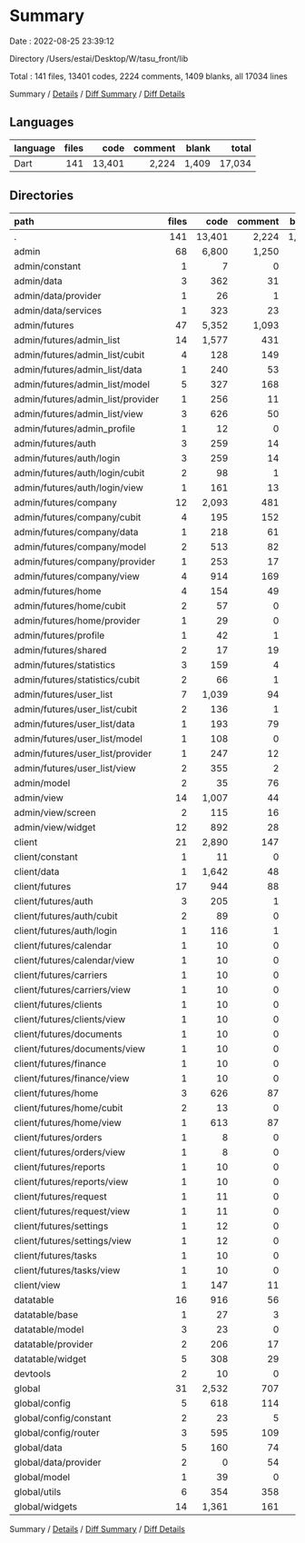 # Summary

Date : 2022-08-25 23:39:12

Directory /Users/estai/Desktop/W/tasu_front/lib

Total : 141 files,  13401 codes, 2224 comments, 1409 blanks, all 17034 lines

Summary / [Details](details.md) / [Diff Summary](diff.md) / [Diff Details](diff-details.md)

## Languages
| language | files | code | comment | blank | total |
| :--- | ---: | ---: | ---: | ---: | ---: |
| Dart | 141 | 13,401 | 2,224 | 1,409 | 17,034 |

## Directories
| path | files | code | comment | blank | total |
| :--- | ---: | ---: | ---: | ---: | ---: |
| . | 141 | 13,401 | 2,224 | 1,409 | 17,034 |
| admin | 68 | 6,800 | 1,250 | 717 | 8,767 |
| admin/constant | 1 | 7 | 0 | 3 | 10 |
| admin/data | 3 | 362 | 31 | 26 | 419 |
| admin/data/provider | 1 | 26 | 1 | 2 | 29 |
| admin/data/services | 1 | 323 | 23 | 19 | 365 |
| admin/futures | 47 | 5,352 | 1,093 | 508 | 6,953 |
| admin/futures/admin_list | 14 | 1,577 | 431 | 164 | 2,172 |
| admin/futures/admin_list/cubit | 4 | 128 | 149 | 35 | 312 |
| admin/futures/admin_list/data | 1 | 240 | 53 | 25 | 318 |
| admin/futures/admin_list/model | 5 | 327 | 168 | 48 | 543 |
| admin/futures/admin_list/provider | 1 | 256 | 11 | 34 | 301 |
| admin/futures/admin_list/view | 3 | 626 | 50 | 22 | 698 |
| admin/futures/admin_profile | 1 | 12 | 0 | 3 | 15 |
| admin/futures/auth | 3 | 259 | 14 | 18 | 291 |
| admin/futures/auth/login | 3 | 259 | 14 | 18 | 291 |
| admin/futures/auth/login/cubit | 2 | 98 | 1 | 13 | 112 |
| admin/futures/auth/login/view | 1 | 161 | 13 | 5 | 179 |
| admin/futures/company | 12 | 2,093 | 481 | 172 | 2,746 |
| admin/futures/company/cubit | 4 | 195 | 152 | 39 | 386 |
| admin/futures/company/data | 1 | 218 | 61 | 26 | 305 |
| admin/futures/company/model | 2 | 513 | 82 | 30 | 625 |
| admin/futures/company/provider | 1 | 253 | 17 | 37 | 307 |
| admin/futures/company/view | 4 | 914 | 169 | 40 | 1,123 |
| admin/futures/home | 4 | 154 | 49 | 25 | 228 |
| admin/futures/home/cubit | 2 | 57 | 0 | 12 | 69 |
| admin/futures/home/provider | 1 | 29 | 0 | 2 | 31 |
| admin/futures/profile | 1 | 42 | 1 | 4 | 47 |
| admin/futures/shared | 2 | 17 | 19 | 10 | 46 |
| admin/futures/statistics | 3 | 159 | 4 | 15 | 178 |
| admin/futures/statistics/cubit | 2 | 66 | 1 | 11 | 78 |
| admin/futures/user_list | 7 | 1,039 | 94 | 97 | 1,230 |
| admin/futures/user_list/cubit | 2 | 136 | 1 | 16 | 153 |
| admin/futures/user_list/data | 1 | 193 | 79 | 26 | 298 |
| admin/futures/user_list/model | 1 | 108 | 0 | 8 | 116 |
| admin/futures/user_list/provider | 1 | 247 | 12 | 36 | 295 |
| admin/futures/user_list/view | 2 | 355 | 2 | 11 | 368 |
| admin/model | 2 | 35 | 76 | 13 | 124 |
| admin/view | 14 | 1,007 | 44 | 164 | 1,215 |
| admin/view/screen | 2 | 115 | 16 | 13 | 144 |
| admin/view/widget | 12 | 892 | 28 | 151 | 1,071 |
| client | 21 | 2,890 | 147 | 218 | 3,255 |
| client/constant | 1 | 11 | 0 | 3 | 14 |
| client/data | 1 | 1,642 | 48 | 112 | 1,802 |
| client/futures | 17 | 944 | 88 | 96 | 1,128 |
| client/futures/auth | 3 | 205 | 1 | 22 | 228 |
| client/futures/auth/cubit | 2 | 89 | 0 | 13 | 102 |
| client/futures/auth/login | 1 | 116 | 1 | 9 | 126 |
| client/futures/calendar | 1 | 10 | 0 | 3 | 13 |
| client/futures/calendar/view | 1 | 10 | 0 | 3 | 13 |
| client/futures/carriers | 1 | 10 | 0 | 3 | 13 |
| client/futures/carriers/view | 1 | 10 | 0 | 3 | 13 |
| client/futures/clients | 1 | 10 | 0 | 3 | 13 |
| client/futures/clients/view | 1 | 10 | 0 | 3 | 13 |
| client/futures/documents | 1 | 10 | 0 | 3 | 13 |
| client/futures/documents/view | 1 | 10 | 0 | 3 | 13 |
| client/futures/finance | 1 | 10 | 0 | 4 | 14 |
| client/futures/finance/view | 1 | 10 | 0 | 4 | 14 |
| client/futures/home | 3 | 626 | 87 | 42 | 755 |
| client/futures/home/cubit | 2 | 13 | 0 | 7 | 20 |
| client/futures/home/view | 1 | 613 | 87 | 35 | 735 |
| client/futures/orders | 1 | 8 | 0 | 3 | 11 |
| client/futures/orders/view | 1 | 8 | 0 | 3 | 11 |
| client/futures/reports | 1 | 10 | 0 | 3 | 13 |
| client/futures/reports/view | 1 | 10 | 0 | 3 | 13 |
| client/futures/request | 1 | 11 | 0 | 3 | 14 |
| client/futures/request/view | 1 | 11 | 0 | 3 | 14 |
| client/futures/settings | 1 | 12 | 0 | 3 | 15 |
| client/futures/settings/view | 1 | 12 | 0 | 3 | 15 |
| client/futures/tasks | 1 | 10 | 0 | 3 | 13 |
| client/futures/tasks/view | 1 | 10 | 0 | 3 | 13 |
| client/view | 1 | 147 | 11 | 4 | 162 |
| datatable | 16 | 916 | 56 | 91 | 1,063 |
| datatable/base | 1 | 27 | 3 | 2 | 32 |
| datatable/model | 3 | 23 | 0 | 7 | 30 |
| datatable/provider | 2 | 206 | 17 | 28 | 251 |
| datatable/widget | 5 | 308 | 29 | 24 | 361 |
| devtools | 2 | 10 | 0 | 6 | 16 |
| global | 31 | 2,532 | 707 | 342 | 3,581 |
| global/config | 5 | 618 | 114 | 58 | 790 |
| global/config/constant | 2 | 23 | 5 | 6 | 34 |
| global/config/router | 3 | 595 | 109 | 52 | 756 |
| global/data | 5 | 160 | 74 | 40 | 274 |
| global/data/provider | 2 | 0 | 54 | 14 | 68 |
| global/model | 1 | 39 | 0 | 9 | 48 |
| global/utils | 6 | 354 | 358 | 77 | 789 |
| global/widgets | 14 | 1,361 | 161 | 158 | 1,680 |

Summary / [Details](details.md) / [Diff Summary](diff.md) / [Diff Details](diff-details.md)